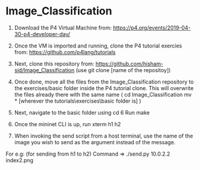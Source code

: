 # Image_Classification
1. Download the P4 Virtual Machine from: https://p4.org/events/2019-04-30-p4-developer-day/

2. Once the VM is imported and running, clone the P4 tutorial exercies from: https://github.com/p4lang/tutorials
3. Next, clone this repository from: https://github.com/hisham-sid/Image_Classification
  (use git clone [name of the repositoy])

4. Once done, move all the files from the Image_Classification repository to the exercises/basic folder inside the P4 tutorial clone. This will overwrite the files already there with the same name
  ( cd Image_Classification
  mv * [wherever the tutorials\exercises\basic folder is] )
  
5. Next, navigate to the basic folder using cd
6  Run make
7. Once the mininet CLI is up, run xterm h1 h2

8. When invoking the send script from a host terminal, use the name of the image you wish to send as the argument instead of the message.

For e.g:
  (for sending from h1 to h2) 
  Command => ./send.py 10.0.2.2 index2.png

